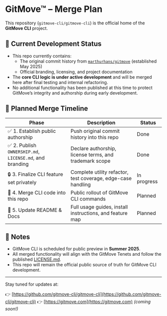 # GitMove™ – Merge Plan

This repository (`gitmove-cli/gitmove-cli`) is the official home of the **GitMove CLI** project.

## 📍 Current Development Status

- This repo currently contains:
  - The original commit history from [`marthurhans/gitmove`](https://github.com/marthurhans/gitmove) (established May 2025)
  - Official branding, licensing, and project documentation
- The **core CLI logic is under active development** and will be merged here after final testing and internal refactoring.
- No additional functionality has been published at this time to protect GitMove’s integrity and authorship during early development.

## 🚀 Planned Merge Timeline

| Phase | Description | Status |
|-------|-------------|--------|
| ✅ 1. Establish public authorship | Push original commit history into this repo | Done |
| ✅ 2. Publish `OWNERSHIP.md`, `LICENSE.md`, and branding | Declare authorship, license terms, and trademark scope | Done |
| 🔒 3. Finalize CLI feature set privately | Complete utility refactor, test coverage, edge-case handling | In progress |
| 🔄 4. Merge CLI code into this repo | Public rollout of GitMove CLI commands | Planned |
| 📝 5. Update README & Docs | Full usage guides, install instructions, and feature map | Planned |

## 📌 Notes

- GitMove CLI is scheduled for public preview in **Summer 2025**.
- All merged functionality will align with the GitMove Tenets and follow the published [LICENSE.md](./LICENSE.md).
- This repo will remain the official public source of truth for GitMove CLI development.

---

Stay tuned for updates at:

👉 [https://github.com/gitmove-cli/gitmove-cli](https://github.com/gitmove-cli/gitmove-cli)
👉 [https://gitmove.com](https://gitmove.com) *(coming soon!)*


